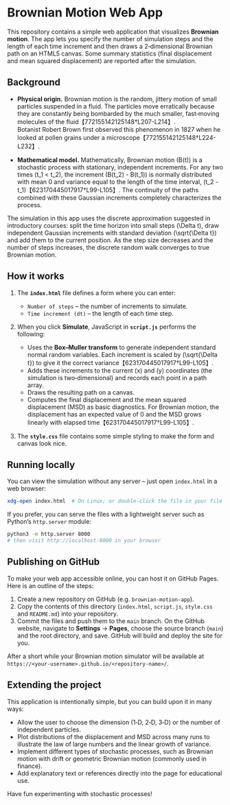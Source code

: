 # Brownian Motion Web App

This repository contains a simple web application that visualizes **Brownian motion**.  The app lets you specify the number of simulation steps and the length of each time increment and then draws a 2‑dimensional Brownian path on an HTML5 canvas.  Some summary statistics (final displacement and mean squared displacement) are reported after the simulation.

## Background

* **Physical origin.**  Brownian motion is the random, jittery motion of small particles suspended in a fluid.  The particles move erratically because they are constantly being bombarded by the much smaller, fast‑moving molecules of the fluid【772155142125148†L207-L214】.  Botanist Robert Brown first observed this phenomenon in 1827 when he looked at pollen grains under a microscope【772155142125148†L224-L232】.

* **Mathematical model.**  Mathematically, Brownian motion \(B(t)\) is a stochastic process with stationary, independent increments.  For any two times \(t_1 < t_2\), the increment \(B(t_2) - B(t_1)\) is normally distributed with mean 0 and variance equal to the length of the time interval, \(t_2 - t_1\)【623170445017917†L99-L105】.  The continuity of the paths combined with these Gaussian increments completely characterizes the process.

The simulation in this app uses the discrete approximation suggested in introductory courses: split the time horizon into small steps \(\Delta t\), draw independent Gaussian increments with standard deviation \(\sqrt{\Delta t}\) and add them to the current position.  As the step size decreases and the number of steps increases, the discrete random walk converges to true Brownian motion.

## How it works

1. The **`index.html`** file defines a form where you can enter:
   * `Number of steps` – the number of increments to simulate.
   * `Time increment (dt)` – the length of each time step.

2. When you click **Simulate**, JavaScript in **`script.js`** performs the following:
   * Uses the **Box–Muller transform** to generate independent standard normal random variables.  Each increment is scaled by \(\sqrt{\Delta t}\) to give it the correct variance【623170445017917†L99-L105】.
   * Adds these increments to the current \(x\) and \(y\) coordinates (the simulation is two‑dimensional) and records each point in a path array.
   * Draws the resulting path on a canvas.
   * Computes the final displacement and the mean squared displacement (MSD) as basic diagnostics.  For Brownian motion, the displacement has an expected value of 0 and the MSD grows linearly with elapsed time【623170445017917†L99-L105】.

3. The **`style.css`** file contains some simple styling to make the form and canvas look nice.

## Running locally

You can view the simulation without any server – just open `index.html` in a web browser:

```sh
xdg-open index.html  # On Linux; or double‑click the file in your file manager
```

If you prefer, you can serve the files with a lightweight server such as Python’s `http.server` module:

```sh
python3 -m http.server 8000
# then visit http://localhost:8000 in your browser
```

## Publishing on GitHub

To make your web app accessible online, you can host it on GitHub Pages.  Here is an outline of the steps:

1. Create a new repository on GitHub (e.g. `brownian-motion-app`).
2. Copy the contents of this directory (`index.html`, `script.js`, `style.css` and `README.md`) into your repository.
3. Commit the files and push them to the `main` branch.  On the GitHub website, navigate to **Settings** → **Pages**, choose the source branch (`main`) and the root directory, and save.  GitHub will build and deploy the site for you.

After a short while your Brownian motion simulator will be available at `https://<your-username>.github.io/<repository-name>/`.

## Extending the project

This application is intentionally simple, but you can build upon it in many ways:

* Allow the user to choose the dimension (1‑D, 2‑D, 3‑D) or the number of independent particles.
* Plot distributions of the displacement and MSD across many runs to illustrate the law of large numbers and the linear growth of variance.
* Implement different types of stochastic processes, such as Brownian motion with drift or geometric Brownian motion (commonly used in finance).
* Add explanatory text or references directly into the page for educational use.

Have fun experimenting with stochastic processes!